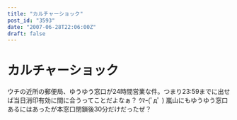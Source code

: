 ```yaml
---
title: "カルチャーショック"
post_id: "3593"
date: "2007-06-28T22:06:00Z"
draft: false
---
```


# カルチャーショック

ウチの近所の郵便局、ゆうゆう窓口が24時間営業な件。つまり23:59までに出せば当日消印有効に間に合うってことだよなぁ？ ｳﾏｰ(ﾟдﾟ ) 嵐山にもゆうゆう窓口あるにはあったが本窓口閉鎖後30分だけだったぜ？
